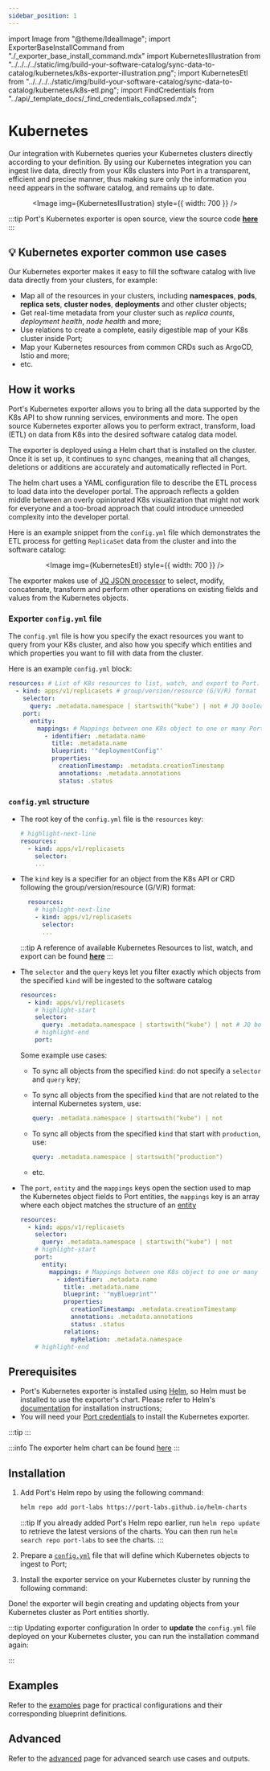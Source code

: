 ```yaml
---
sidebar_position: 1
---
```


import Image from "@theme/IdealImage";
import ExporterBaseInstallCommand from "./\_exporter_base_install_command.mdx"
import KubernetesIllustration from "../../../../static/img/build-your-software-catalog/sync-data-to-catalog/kubernetes/k8s-exporter-illustration.png";
import KubernetesEtl from "../../../../static/img/build-your-software-catalog/sync-data-to-catalog/kubernetes/k8s-etl.png";
import FindCredentials from "../api/\_template_docs/\_find_credentials_collapsed.mdx";

# Kubernetes

Our integration with Kubernetes queries your Kubernetes clusters directly according to your definition. By using our Kubernetes integration you can ingest live data, directly from your K8s clusters into Port in a transparent, efficient and precise manner, thus making sure only the information you need appears in the software catalog, and remains up to date.

<center>

<Image img={KubernetesIllustration} style={{ width: 700 }} />

</center>

:::tip
Port's Kubernetes exporter is open source, view the source code [**here**](https://github.com/port-labs/port-k8s-exporter)
:::

## 💡 Kubernetes exporter common use cases

Our Kubernetes exporter makes it easy to fill the software catalog with live data directly from your clusters, for example:

- Map all of the resources in your clusters, including **namespaces**, **pods**, **replica sets**, **cluster nodes**, **deployments** and other cluster objects;
- Get real-time metadata from your cluster such as _replica counts_, _deployment health_, _node health_ and more;
- Use relations to create a complete, easily digestible map of your K8s cluster inside Port;
- Map your Kubernetes resources from common CRDs such as ArgoCD, Istio and more;
- etc.

## How it works

Port's Kubernetes exporter allows you to bring all the data supported by the K8s API to show running services, environments and more. The open source Kubernetes exporter allows you to perform extract, transform, load (ETL) on data from K8s into the desired software catalog data model.

The exporter is deployed using a Helm chart that is installed on the cluster. Once it is set up, it continues to sync changes, meaning that all changes, deletions or additions are accurately and automatically reflected in Port.

The helm chart uses a YAML configuration file to describe the ETL process to load data into the developer portal. The approach reflects a golden middle between an overly opinionated K8s visualization that might not work for everyone and a too-broad approach that could introduce unneeded complexity into the developer portal.

Here is an example snippet from the `config.yml` file which demonstrates the ETL process for getting `ReplicaSet` data from the cluster and into the software catalog:

<center>

<Image img={KubernetesEtl} style={{ width: 700 }} />

</center>

The exporter makes use of [JQ JSON processor](https://stedolan.github.io/jq/manual/) to select, modify, concatenate, transform and perform other operations on existing fields and values from the Kubernetes objects.

### Exporter `config.yml` file

The `config.yml` file is how you specify the exact resources you want to query from your K8s cluster, and also how you specify which entities and which properties you want to fill with data from the cluster.

Here is an example `config.yml` block:

```yaml showLineNumbers
resources: # List of K8s resources to list, watch, and export to Port.
  - kind: apps/v1/replicasets # group/version/resource (G/V/R) format
    selector:
      query: .metadata.namespace | startswith("kube") | not # JQ boolean query. If evaluated to false - skip syncing the object.
    port:
      entity:
        mappings: # Mappings between one K8s object to one or many Port Entities. Each value is a JQ query.
          - identifier: .metadata.name
            title: .metadata.name
            blueprint: '"deploymentConfig"'
            properties:
              creationTimestamp: .metadata.creationTimestamp
              annotations: .metadata.annotations
              status: .status
```

### `config.yml` structure

- The root key of the `config.yml` file is the `resources` key:

  ```yaml showLineNumbers
  # highlight-next-line
  resources:
    - kind: apps/v1/replicasets
      selector:
      ...
  ```

- The `kind` key is a specifier for an object from the K8s API or CRD following the group/version/resource (G/V/R) format:

  ```yaml showLineNumbers
    resources:
      # highlight-next-line
      - kind: apps/v1/replicasets
        selector:
        ...
  ```

  :::tip
  A reference of available Kubernetes Resources to list, watch, and export can be found [**here**](https://kubernetes.io/docs/reference/kubernetes-api/)
  :::

- The `selector` and the `query` keys let you filter exactly which objects from the specified `kind` will be ingested to the software catalog

  ```yaml showLineNumbers
  resources:
    - kind: apps/v1/replicasets
      # highlight-start
      selector:
        query: .metadata.namespace | startswith("kube") | not # JQ boolean query. If evaluated to false - skip syncing the object.
      # highlight-end
      port:
  ```

  Some example use cases:

  - To sync all objects from the specified `kind`: do not specify a `selector` and `query` key;
  - To sync all objects from the specified `kind` that are not related to the internal Kubernetes system, use:

    ```yaml showLineNumbers
    query: .metadata.namespace | startswith("kube") | not
    ```

  - To sync all objects from the specified `kind` that start with `production`, use:

    ```yaml showLineNumbers
    query: .metadata.namespace | startswith("production")
    ```

  - etc.

- The `port`, `entity` and the `mappings` keys open the section used to map the Kubernetes object fields to Port entities, the `mappings` key is an array where each object matches the structure of an [entity](../sync-data-to-catalog.md#entity-json-structure)

  ```yaml showLineNumbers
  resources:
    - kind: apps/v1/replicasets
      selector:
        query: .metadata.namespace | startswith("kube") | not
      # highlight-start
      port:
        entity:
          mappings: # Mappings between one K8s object to one or many Port Entities. Each value is a JQ query.
            - identifier: .metadata.name
              title: .metadata.name
              blueprint: '"myBlueprint"'
              properties:
                creationTimestamp: .metadata.creationTimestamp
                annotations: .metadata.annotations
                status: .status
              relations:
                myRelation: .metadata.namespace
      # highlight-end
  ```

## Prerequisites

- Port's Kubernetes exporter is installed using [Helm](https://helm.sh), so Helm must be installed to use the exporter's chart. Please refer to
  Helm's [documentation](https://helm.sh/docs) for installation instructions;
- You will need your [Port credentials](../api/api.md#find-your-port-credentials) to install the Kubernetes exporter.

:::tip
<FindCredentials />
:::

:::info
The exporter helm chart can be found [here](https://github.com/port-labs/helm-charts/tree/main/charts/port-k8s-exporter)
:::

## Installation

1. Add Port's Helm repo by using the following command:

   ```bash showLineNumbers
   helm repo add port-labs https://port-labs.github.io/helm-charts
   ```

   :::tip
   If you already added Port's Helm repo earlier, run `helm repo update` to retrieve the latest versions of the charts. You can then run `helm search repo port-labs` to see the charts.
   :::

2. Prepare a [`config.yml`](#exporter-configyml-file) file that will define which Kubernetes objects to ingest to Port;

3. Install the exporter service on your Kubernetes cluster by running the following command:

   <ExporterBaseInstallCommand />

Done! the exporter will begin creating and updating objects from your Kubernetes cluster as Port entities shortly.

:::tip Updating exporter configuration
In order to **update** the `config.yml` file deployed on your Kubernetes cluster, you can run the installation command again:

<ExporterBaseInstallCommand />

:::

## Examples

Refer to the [examples](./examples.md) page for practical configurations and their corresponding blueprint definitions.

## Advanced

Refer to the [advanced](./advanced.md) page for advanced search use cases and outputs.
